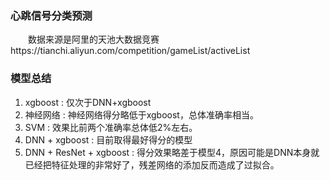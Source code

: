 ### 心跳信号分类预测
<p>&emsp;&emsp;数据来源是阿里的天池大数据竞赛 https://tianchi.aliyun.com/competition/gameList/activeList</p>

### 模型总结

  1. xgboost : 仅次于DNN+xgboost
  2. 神经网络 : 神经网络得分略低于xgboost，总体准确率相当。
  3. SVM : 效果比前两个准确率总体低2%左右。
  4. DNN + xgboost : 目前取得最好得分的模型
  5. DNN + ResNet + xgboost : 得分效果略差于模型4，原因可能是DNN本身就已经把特征处理的非常好了，残差网络的添加反而造成了过拟合。
  
  
